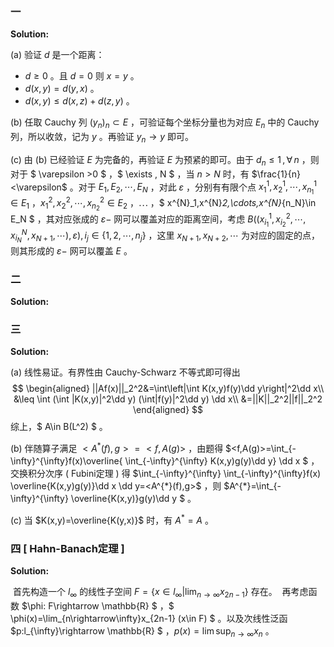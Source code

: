 ### 一

**Solution:**

(a) 验证 $d$ 是一个距离：

* $d\geq 0$ 。且 $d=0$ 则 $x=y$ 。
* $d(x,y)=d(y,x)$ 。
* $d(x,y)\leq d(x,z)+d(z,y)$ 。

(b) 任取 Cauchy 列 $(y_n)_n\subset E$ ，可验证每个坐标分量也为对应 $E_n$ 中的 Cauchy 列，所以收敛，记为 $y$ 。再验证 $y_n\rightarrow y$ 即可。

(c) 由 (b) 已经验证 $E$ 为完备的，再验证 $E$ 为预紧的即可。由于 $d_n\leq 1 \, ,\, \forall \, n$ ，则对于 $ \varepsilon >0 $ ，$ \exists \, N $ ，当 $n>N$ 时，有 $\frac{1}{n}<\varepsilon$ 。对于 $E_{1},E_2,\cdots,E_N$ ，对此 $\varepsilon$ ，分别有有限个点 $x^1_1,x^1_2,\cdots,x^1_{n_1}\in E_1$ ，$x^2_1,x^2_2,\cdots,x^2_{n_2}\in E_2$ ，$\cdots$ ，$ x^{N}_1,x^{N}_2,\cdots,x^{N}_{n_N}\in E_N $ ，其对应张成的 $\varepsilon-$ 网可以覆盖对应的距离空间，考虑 $B((x^1_{i_1},x^2_{i_2},\cdots,x^N_{i_N},x_{N+1},\cdots),\varepsilon),i_j\in \{1,2,\cdots,n_j\}$ ，这里 $x_{N+1},x_{N+2},\cdots$ 为对应的固定的点，则其形成的 $\varepsilon-$ 网可以覆盖 $E$ 。

### 二

**Solution:**

### 三

**Solution:**

(a) 线性易证。有界性由 Cauchy-Schwarz 不等式即可得出
$$
\begin{aligned}
||Af(x)||_2^2&=\int\left|\int K(x,y)f(y)\dd y\right|^2\dd x\\
&\leq \int (\int |K(x,y)|^2\dd y) (\int|f(y)|^2\dd y)   \dd x\\
&=||K||_2^2||f||_2^2
\end{aligned}
$$
综上，$ A\in B(L^2) $ 。

(b) 伴随算子满足 $<A^{*}(f),g>=<f,A(g)>$ ，由题得 $<f,A(g)>=\int_{-\infty}^{\infty}f(x)\overline{ \int_{-\infty}^{\infty} K(x,y)g(y)\dd y} \dd x $ ，交换积分次序 ( Fubini定理 ) 得 $\int_{-\infty}^{\infty} \int_{-\infty}^{\infty}f(x) \overline{K(x,y)g(y)}\dd x \dd y=<A^{*}(f),g>$ ，则 $A^{*}=\int_{-\infty}^{\infty} \overline{K(x,y)}g(y)\dd y $ 。

(c) 当 $K(x,y)=\overline{K(y,x)}$ 时，有 $A^{*}=A$ 。

### 四 [ Hahn-Banach定理 ]

**Solution:**

​	首先构造一个 $l_{\infty}$ 的线性子空间 $F=\{x\in l_{\infty} \big| \lim_{n\rightarrow\infty}x_{2n-1} \}$ 存在。
​	再考虑函数 $\phi: F\rightarrow \mathbb{R} $ ，$ \phi(x)=\lim_{n\rightarrow\infty}x_{2n-1} (x\in F) $ 。以及次线性泛函 $p:l_{\infty}\rightarrow \mathbb{R} $ ，$p(x)=\lim\sup_{n\rightarrow\infty}x_n$ 。

